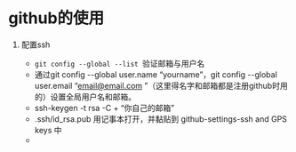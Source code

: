 # github的使用

1. 配置ssh

	+ `git config --global --list `验证邮箱与用户名
	+ 通过git config --global user.name “yourname”，git config --global user.email “email@email.com ”（这里得名字和邮箱都是注册github时用的）设置全局用户名和邮箱。
	+ ssh-keygen -t rsa -C + “你自己的邮箱”
	+ .ssh/id_rsa.pub 用记事本打开，并黏贴到 github-settings-ssh and GPS keys 中
	+ 

